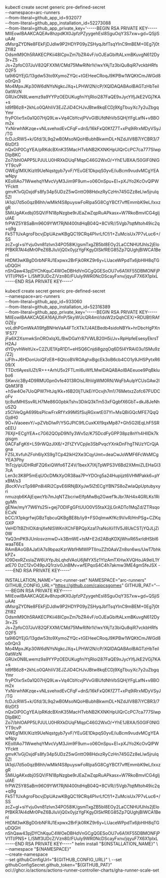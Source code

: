 kubectl create secret generic pre-defined-secret \
   --namespace=arc-runners \
   --from-literal=github_app_id=932077 \
   --from-literal=github_app_installation_id=52273088 \
   --from-literal=github_app_private_key='-----BEGIN RSA PRIVATE KEY-----
MIIEowIBAAKCAQEAv8hzpdKX0JpfzPZyygehEsl8SguOqY3S7xw+gd+QSjiSuAAt
dMsrgZYDNe8FEkFjDJdIw9P2HDYP09yZSHyqJbfTsqYInC9mBEM+0Eg7j0tZfI82
OdsmM9Oh5RAKECPKii48ICpvZm7bZR4vF/oOJEaGbiftALxmBKuvgN612Dy3r+Z5
Js+ZpfoC07JuV82QFXXM/CMd75MwRINrlV/wxYAjTz3biQu8qiR7vckbHRfsO2F5
ta9i6QYEjG/13gdw53to9XymoZYQc+tGEHeeCRoqJ9KPBw1WQKtCmJWGd8o0rQn3
Mo4MpxJKp30W6dNYsNgkcJXq+LPHWl2N/cP/XQIDAQABAoIBAGTzHbTeil0atWzN
GRUxON8Lwemz9a9YYPzOEDUKugfniYtjRIoi287FaQE9xJycYIfjJkE2VGj7KA+s
Id9fB6z8+2khLo0QAhIiV3EJZJiD4CHJvJBtw8kqECDj9XgTbuyXc7y2uZbgqYmr
fryPOlxr5x0a1Q07HjQ9Lw+Vq4CbYcvjPVvGIBUfdNhVbSQHjYFgLafN+vBBOm2x
YxNirwhNKzqe+vNLsvehxdEvCFqF+dnS/16kFxQ0KfZ7T+xPq9iRrxMDyVSyJ/TG
fcDJcRW5+k/Gfd/3L9q2wB0MsoNQoHBubhBkwmDL+NZdJIV8B7iYCBR3/76lzDf3
nQxOiP0CgYEA/pRKdcBXnK35MacHTvbNB2KXNKHpUlQrCcPC7ca777SIwpDIpBKC
Zo7/bhIOAPP5LPJULU0HRXkDUqFMqpC46G2WxO/+YhE1JBXA/50GIF0NlGYT9cvP
OWEg1MX/Kizlt9UeNqstgyb7yvF/YEuGE1DkpqS0yvE/iuBcm9vudvMCgYEAwNpy
KEolllAo71WwehqYMvcVyM3Jim9F9um+o06OnSpu+EI+pXJYo2KcOvQlPWYFcktt
gmvK1vGjOxjdFs8fy34p5UDzZ5wGnttO98HdxzRyCzHn745GZz8eLlw5jruIq5Zl
IA1qU7d5o0qzB6hh/wMlkf4S8puyswFoRlpa5G8CgYBCf7vffEmmbK9eL/IxxzgR
SMiUgAKxdbj0SQV/FN18pNzgbe9rJEaZwZqpRuAPkasx+W7RkoBmvlCG4gljuIAE
frPWZ5Y8SaBm96O9YWf7RjNI400tdHqB04Q+8CVR//5Vgb7tqtMtoh49ic2q+q9g
Fk5T1UxAgroFbcvjDpUAzwKBgQC19CRq4PIvrLfCf/1+ZuMcisUx7P7vLuc6+/SS
zcZ+gI+siYvju0vn81zlvn34PO58lK/gsmTxgZB5bI8EOy2LaCCNHUfJhIs2jEIo
PfBKR7Al4dMr0PeZ6BJIuVjQ0x0yjzYgFKgyDlSkfREG85Zp7QUghjBIWCA1Benl
HtDM3wKBgD0rbNFRJ1Expwx2BrFjk0RKZ9r6y+LUaceWPpdTx6jbHIH8qTGuDQGH
nShQaw43pjDYChKquC4WOeDBHdVnGCgQGESoOU7v6A1XF55DBMONFjPV1Tl/PNS+
L/SMf3UDcZ/Vzn80/FUuIy9WR0NcDScayFxnv/jqyuF7X6X1pIxL
-----END RSA PRIVATE KEY-----'


kubectl create secret generic pre-defined-secret \
   --namespace=arc-runners \
   --from-literal=github_app_id=933060 \
   --from-literal=github_app_installation_id=52316389 \
   --from-literal=github_app_private_key='-----BEGIN RSA PRIVATE KEY-----
MIIEowIBAAKCAQEA16AjUfnP/5kyWUcQR4mI/IdsW2zQqhCEX/+RDUBf/RAfOZEy
voLdhPGmWkA1l9fgBNHeVaA4FTcXTk7J4AEBedb4sidoNBYk+hrDbcHgPXn1F577
jFa6X2XsmwkSnOROxIqXL/BwDGaYr87VWLB20H5i/Jv+RpHpfeEsesyEkrsTH2AJ
dYDyvhWeltUx+C2ZUE1XpR1D1+eHSQ6Cnjdi8gzqOq6D5I4YRAi03u1SMu9z/Z2j
iJFIh+J6HDonUoiQFzE8+6QtcoBVROAghxBgcEk3oB6cb4CO1y9JHSPytxR609/X
TTDctlAyeslUZt/R+++ArhU5x2FTLmI6uWfLMwIDAQABAoIBAEeuoe9PqBklubo6
SKwvic3By4D9RMU0pn0vfe4013ROlsLRhVgWM0RN/WqFbAulpYCUsGAw2lQbM3FB
+hSw4Oe7UoQPW7HtJq/Kk+t6B20IjTUkEiYOcvjh7m1/76MetxzZofc67FUDCoFv
tjc8utMHISsvRLH7Me86G0pbkTshv3DikQ3kTm53xFQgbfX6GbT+dkJ8JeNhuSZQ
z5ClVeQgA699bsPIcwFrxRfYx99MSfSujRGxwtE07Yl+MsQBiGQcMFE7QqQGjdH0
9O+iVaoeevY/+pZVbDIwP/Y5GJPlC9fLCuxKXf9qxMp87+Gh5G2IEqLhF5SRoEEU
76XjI+ECgYEA+c7G62QOpD9N1y3Wv5z/K75DcdFyGPP38pz8nYh4HllDk7kgisgm
0ACFaFgKtI+L59rWQzJlX6/+2FtZYVCpjle3SbPvqcYXnkDnFhgTNUzYCrQjAgna
FZ5LXvfuhZFoh6lyXS9gTCp42lkH2Xe3CqyUmt+deaCwJoWMF6FcWsMCgYEA3Phy
1hTcjyipUDHRdFZQ6xiQWfo6TZ4V/1bexX7IXjTpWPS3V6Bd2XMmiZLEHaGl37cA
Len3c3K8P5mEqUOcDMkXyOR38aa7P+YDOrg5a24Hupijzt6VHMPakk6+pYxBM/s3
jBocKVvzTp98Pn8i4Ri2CpvE6IRNjBXyJw5IZtECgYBN7S8oZwIaQpUptubyxyri
nmuzqb6KAjEqwcYb7mJqNTZbcriwElfpMwBq2Gwef1kJbr7AH4x4GRLKs1RigyMh
gENw/myY7W6Ys25i+gej7ODIFgGFtUUO0V55taX2jLGrADTo1MqZd/ZTRsqoECxN
bCC/X1pkgrfwjGBzTqbcuQKBgBE8b/iy9+FS0qImwKfKc9VivR/HnPSg+CZKqGXP
VeHDTtBZhlOXdrqXeNISWKnXChFBPQpXza17raNoXii11V5J8UkCSTjYQJLjZi0W
YaQ3mPK9JUnlosvzmwD+k3BmWE+tsM+E2d2ABqKDXjWhxR65xrldHSbl6waaT6Es
RAmBAoGBAJaf/A7s9bpazKzrWbfHMWIPTIlnuZZt0AaVZn8sn6ws/UwT7bhkkPZ+
lO9DexRZxsIaZW6UtYpJbLqhdVAoU6jMYX5z1YIzAmTXHwXVQHoJA9eIL1YatE70
DzC12vO49pJQ1rziv0JnBMv+wfEPqoS4C4h7akmw3ME4gmSfeJSX
-----END RSA PRIVATE KEY-----'

INSTALLATION_NAME="arc-runner-set"
NAMESPACE="arc-runners"
GITHUB_CONFIG_URL="https://github.com/caiocsgomes"
GITHUB_PAT="-----BEGIN RSA PRIVATE KEY-----
MIIEowIBAAKCAQEAv8hzpdKX0JpfzPZyygehEsl8SguOqY3S7xw+gd+QSjiSuAAt
dMsrgZYDNe8FEkFjDJdIw9P2HDYP09yZSHyqJbfTsqYInC9mBEM+0Eg7j0tZfI82
OdsmM9Oh5RAKECPKii48ICpvZm7bZR4vF/oOJEaGbiftALxmBKuvgN612Dy3r+Z5
Js+ZpfoC07JuV82QFXXM/CMd75MwRINrlV/wxYAjTz3biQu8qiR7vckbHRfsO2F5
ta9i6QYEjG/13gdw53to9XymoZYQc+tGEHeeCRoqJ9KPBw1WQKtCmJWGd8o0rQn3
Mo4MpxJKp30W6dNYsNgkcJXq+LPHWl2N/cP/XQIDAQABAoIBAGTzHbTeil0atWzN
GRUxON8Lwemz9a9YYPzOEDUKugfniYtjRIoi287FaQE9xJycYIfjJkE2VGj7KA+s
Id9fB6z8+2khLo0QAhIiV3EJZJiD4CHJvJBtw8kqECDj9XgTbuyXc7y2uZbgqYmr
fryPOlxr5x0a1Q07HjQ9Lw+Vq4CbYcvjPVvGIBUfdNhVbSQHjYFgLafN+vBBOm2x
YxNirwhNKzqe+vNLsvehxdEvCFqF+dnS/16kFxQ0KfZ7T+xPq9iRrxMDyVSyJ/TG
fcDJcRW5+k/Gfd/3L9q2wB0MsoNQoHBubhBkwmDL+NZdJIV8B7iYCBR3/76lzDf3
nQxOiP0CgYEA/pRKdcBXnK35MacHTvbNB2KXNKHpUlQrCcPC7ca777SIwpDIpBKC
Zo7/bhIOAPP5LPJULU0HRXkDUqFMqpC46G2WxO/+YhE1JBXA/50GIF0NlGYT9cvP
OWEg1MX/Kizlt9UeNqstgyb7yvF/YEuGE1DkpqS0yvE/iuBcm9vudvMCgYEAwNpy
KEolllAo71WwehqYMvcVyM3Jim9F9um+o06OnSpu+EI+pXJYo2KcOvQlPWYFcktt
gmvK1vGjOxjdFs8fy34p5UDzZ5wGnttO98HdxzRyCzHn745GZz8eLlw5jruIq5Zl
IA1qU7d5o0qzB6hh/wMlkf4S8puyswFoRlpa5G8CgYBCf7vffEmmbK9eL/IxxzgR
SMiUgAKxdbj0SQV/FN18pNzgbe9rJEaZwZqpRuAPkasx+W7RkoBmvlCG4gljuIAE
frPWZ5Y8SaBm96O9YWf7RjNI400tdHqB04Q+8CVR//5Vgb7tqtMtoh49ic2q+q9g
Fk5T1UxAgroFbcvjDpUAzwKBgQC19CRq4PIvrLfCf/1+ZuMcisUx7P7vLuc6+/SS
zcZ+gI+siYvju0vn81zlvn34PO58lK/gsmTxgZB5bI8EOy2LaCCNHUfJhIs2jEIo
PfBKR7Al4dMr0PeZ6BJIuVjQ0x0yjzYgFKgyDlSkfREG85Zp7QUghjBIWCA1Benl
HtDM3wKBgD0rbNFRJ1Expwx2BrFjk0RKZ9r6y+LUaceWPpdTx6jbHIH8qTGuDQGH
nShQaw43pjDYChKquC4WOeDBHdVnGCgQGESoOU7v6A1XF55DBMONFjPV1Tl/PNS+
L/SMf3UDcZ/Vzn80/FUuIy9WR0NcDScayFxnv/jqyuF7X6X1pIxL
-----END RSA PRIVATE KEY-----"
helm install "${INSTALLATION_NAME}" \
    --namespace "${NAMESPACE}" \
    --create-namespace \
    --set githubConfigUrl="${GITHUB_CONFIG_URL}" \
    --set githubConfigSecret.github_token="${GITHUB_PAT}" \
    oci://ghcr.io/actions/actions-runner-controller-charts/gha-runner-scale-set


